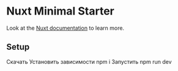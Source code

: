 # Nuxt Minimal Starter

Look at the [Nuxt documentation](https://nuxt.com/docs/getting-started/introduction) to learn more.

## Setup

Скачать
Установить зависимости npm i
Запустить npm run dev
